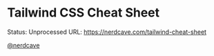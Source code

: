 # Tailwind CSS Cheat Sheet

Status: Unprocessed
URL: https://nerdcave.com/tailwind-cheat-sheet

[@nerdcave](http://twitter.com/nerdcave)